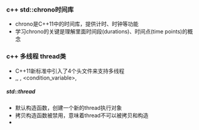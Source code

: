 ### c++ std::chrono时间库

* chrono是C++11中的时间库，提供计时、时钟等功能
* 学习chrono的关键是理解里面时间段(durations)、时间点(time points)的概念

### c++ 多线程 thread类

* C++11新标准中引入了4个头文件来支持多线程
* <atomic>,<thread>, <mutex>, <condition_variable>, <future>

##### std::thread

* 默认构造函数，创建一个新的thread执行对象
* 拷贝构造函数被禁用，意味着thread不可以被拷贝和构造
* 